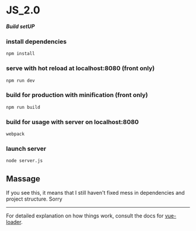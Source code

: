 # JS_2.0

***Build setUP***

### install dependencies
`npm install`

### serve with hot reload at localhost:8080 (front only)
`npm run dev`

### build for production with minification (front only)
`npm run build`

### build for usage with server on localhost:8080
`webpack`

### launch server 
`node server.js`

## Massage
If you see this, it means that I still haven't fixed mess in dependencies and project structure. Sorry

---
For detailed explanation on how things work, consult the docs for [vue-loader](http://vuejs.github.io/vue-loader).
